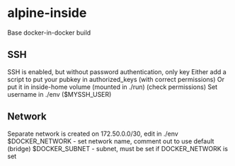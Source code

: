 # alpine-inside
Base docker-in-docker build

## SSH
SSH is enabled, but without password authentication, only key
Either add a script to put your pubkey in authorized_keys (with correct permissions)
Or put it in inside-home volume (mounted in ./run) (check permissions)
Set username in ./env ($MYSSH_USER)

## Network
Separate network is created on 172.50.0.0/30, edit in ./env
$DOCKER_NETWORK - set network name, comment out to use default (bridge)
$DOCKER_SUBNET - subnet, must be set if DOCKER_NETWORK is set



